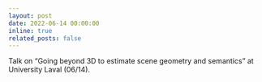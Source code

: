 ```yaml
---
layout: post
date: 2022-06-14 00:00:00
inline: true
related_posts: false
---
```


Talk on “Going beyond 3D to estimate scene geometry and semantics” at University Laval (06/14).
